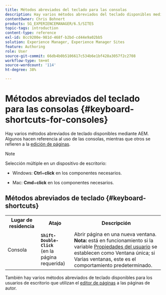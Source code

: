 ```yaml
---
title: Métodos abreviados del teclado para las consolas
description: Hay varios métodos abreviados del teclado disponibles mediante AEM. Algunos hacen referencia al uso de las consolas y otros, a la edición de páginas.
contentOwner: Chris Bohnert
products: SG_EXPERIENCEMANAGER/6.5/SITES
topic-tags: introduction
content-type: reference
exl-id: 8cc9200e-981d-468f-b2bd-cd44e9a02bb5
solution: Experience Manager, Experience Manager Sites
feature: Authoring
role: User
source-git-commit: 66db4b0b5106617c534b6e1bf428a3057f2c2708
workflow-type: tm+mt
source-wordcount: '114'
ht-degree: 38%

---
```


# Métodos abreviados del teclado para las consolas  {#keyboard-shortcuts-for-consoles}

Hay varios métodos abreviados de teclado disponibles mediante AEM. Algunos hacen referencia al uso de las consolas, mientras que otros se refieren a la [edición de páginas](/help/sites-classic-ui-authoring/classic-page-author-keyboard-shortcuts.md).

>[!NOTE]
>
>Selección múltiple en un dispositivo de escritorio:
>
>* Windows: **Ctrl**+**click** en los componentes necesarios.
>
>* Mac: **Cmd**+**click** en los componentes necesarios.
>

## Métodos abreviados de teclado {#keyboard-shortcuts}

<table>
 <tbody>
  <tr>
   <th>Lugar de residencia</th>
   <th>Atajo</th>
   <th>Descripción</th>
  </tr>
  <tr>
   <td>Consola</td>
   <td><strong><code>Shift-Double-Click</code></strong><br /> (en la página requerida)</td>
   <td>Abrir página en una nueva ventana.<br /> <strong>Nota:</strong> está en funcionamiento si la variable <a href="/help/sites-classic-ui-authoring/author-env-user-props.md">Propiedades del usuario</a> se establecen como Ventana única; si Varias ventanas, este es el comportamiento predeterminado.</td>
  </tr>
 </tbody>
</table>

También hay varios métodos abreviados de teclado disponibles para los usuarios de escritorio que utilizan el [editor de páginas](/help/sites-classic-ui-authoring/classic-page-author-keyboard-shortcuts.md) a las páginas de autor.
